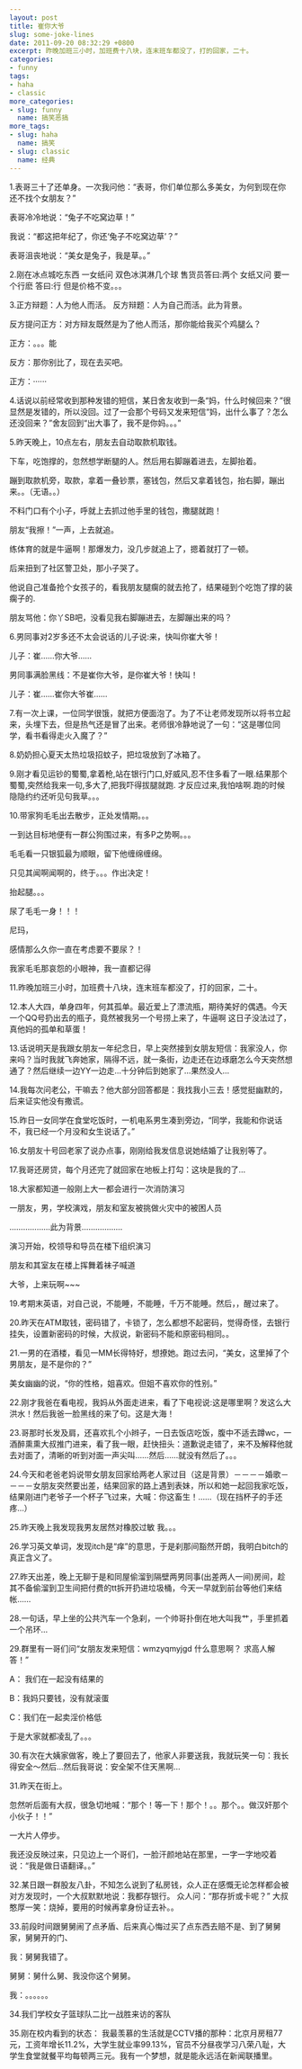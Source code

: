 ```yaml
---
layout: post
title: 崔你大爷
slug: some-joke-lines
date: 2011-09-20 08:32:29 +0800
excerpt: 昨晚加班三小时，加班费十八块，连末班车都没了，打的回家，二十。
categories:
- funny
tags:
- haha
- classic
more_categories:
- slug: funny
  name: 搞笑恶搞
more_tags:
- slug: haha
  name: 搞笑
- slug: classic
  name: 经典
---
```


1.表哥三十了还单身。一次我问他：“表哥，你们单位那么多美女，为何到现在你还不找个女朋友？”

表哥冷冷地说：“兔子不吃窝边草！”

我说：“都这把年纪了，你还‘兔子不吃窝边草’？”

表哥沮丧地说：“美女是兔子，我是草。。”


2.刚在冰点城吃东西 一女纸问 双色冰淇淋几个球 售货员答曰:两个 女纸又问 要一个行麽 答曰:行 但是价格不变。。。

3.正方辩题：人为他人而活。 反方辩题：人为自己而活。此为背景。

反方提问正方：对方辩友既然是为了他人而活，那你能给我买个鸡腿么？

正方：。。。能

反方：那你别比了，现在去买吧。

正方：······

4.话说以前经常收到那种发错的短信，某日舍友收到一条“妈，什么时候回来？”很显然是发错的，所以没回。过了一会那个号码又发来短信“妈，出什么事了？怎么还没回来？”舍友回到“出大事了，我不是你妈。。。”

5.昨天晚上，10点左右，朋友去自动取款机取钱。

下车，吃饱撑的，忽然想学断腿的人。然后用右脚蹦着进去，左脚抬着。

蹦到取款机旁，取款，拿着一叠钞票，塞钱包，然后又拿着钱包，抬右脚，蹦出来。。（无语。。）

不料门口有个小子，呼就上去抓过他手里的钱包，撒腿就跑！

朋友“我擦！”一声，上去就追。

练体育的就是牛逼啊！那爆发力，没几步就追上了，摁着就打了一顿。

后来扭到了社区警卫处，那小子哭了。

他说自己准备抢个女孩子的，看我朋友腿瘸的就去抢了，结果碰到个吃饱了撑的装瘸子的.

朋友骂他：你丫SB吧，没看见我右脚蹦进去，左脚蹦出来的吗？

6.男同事对2岁多还不太会说话的儿子说:来，快叫你崔大爷！

儿子：崔……你大爷……

男同事满脸黑线：不是崔你大爷，是你崔大爷！快叫！

儿子：崔……崔你大爷崔……

7.有一次上课，一位同学很饿，就把方便面泡了。为了不让老师发现所以将书立起来，头埋下去，但是热气还是冒了出来。老师很冷静地说了一句：“这是哪位同学，看书看得走火入魔了？”

8.奶奶担心夏天太热垃圾招蚊子，把垃圾放到了冰箱了。

9.刚才看见运钞的蜀蜀,拿着枪,站在银行门口,好威风,忍不住多看了一眼.结果那个蜀蜀,突然给我来一句,多大了,把我吓得拔腿就跑. 才反应过来,我怕啥啊.跑的时候隐隐约约还听见句我草。。。

10.带家狗毛毛出去散步，正处发情期。。。

一到达目标地便有一群公狗围过来，有多P之势啊。。。

毛毛看一只银狐最为顺眼，留下他缠绵缠绵。

只见其闻啊闻啊的，终于。。。作出决定！

抬起腿。。。

尿了毛毛一身！！！

尼玛，

感情那么久你一直在考虑要不要尿？！

我家毛毛那哀怨的小眼神，我一直都记得

11.昨晚加班三小时，加班费十八块，连末班车都没了，打的回家，二十。

12.本人大四，单身四年，何其孤单。最近爱上了漂流瓶，期待美好的偶遇。今天一个QQ号扔出去的瓶子，竟然被我另一个号捞上来了，牛逼啊 这日子没法过了， 真他妈的孤单和草蛋！

13.话说明天是我跟女朋友一年纪念日，早上突然接到女朋友短信：我家没人，你来吗？当时我就飞奔她家，隔得不远，就一条街，边走还在边琢磨怎么今天突然想通了？然后继续一边YY一边走…十分钟后到她家了…果然没人…

14.我每次问老公，干嘛去？他大部分回答都是：我找我小三去！感觉挺幽默的，后来证实他没有撒谎。

15.昨日一女同学在食堂吃饭时，一机电系男生凑到旁边，“同学，我能和你说话不，我已经一个月没和女生说话了。”

16.女朋友十号回老家了说办点事，刚刚给我发信息说她结婚了让我别等了。

17.我哥还房贷，每个月还完了就回家在地板上打勾：这块是我的了…

18.大家都知道一般刚上大一都会进行一次消防演习

一朋友，男，学校演戏，朋友和室友被挑做火灾中的被困人员

………………此为背景………………

演习开始，校领导和导员在楼下组织演习

朋友和其室友在楼上挥舞着袜子喊道

大爷，上来玩啊~~~

19.考期末英语，对自己说，不能睡，不能睡，千万不能睡。然后，，醒过来了。

20.昨天在ATM取钱，密码错了，卡锁了，怎么都想不起密码，觉得奇怪，去银行挂失，设置新密码的时候，大叔说，新密码不能和原密码相同。。

21.一男的在酒楼，看见一MM长得特好，想撩她。跑过去问，“美女，这里掉了个男朋友，是不是你的？”

美女幽幽的说，“你的性格，姐喜欢。但姐不喜欢你的性别。”

22.刚才我爸在看电视，我妈从外面走进来，看了下电视说:这是哪里啊？发这么大洪水！然后我爸一脸黑线的来了句。这是大海！

23.哥那时长发及肩，还喜欢扎个小辫子，一日去饭店吃饭，腹中不适去蹲wc，一酒醉熏熏大叔推门进来，看了我一眼，赶快扭头：道歉说走错了，来不及解释他就去对面了，清晰的听到对面一声尖叫……然后……就没有然后了。。。

24.今天和老爸老妈说带女朋友回家给两老人家过目（这是背景）－－－－婚歌－－－－女朋友突然要出差，结果回家的路上遇到表妹，所以和她一起回我家吃饭，结果刚进门老爷子一个杯子飞过来，大喊：你这畜生！……（现在挡杯子的手还疼…）

25.昨天晚上我发现我男友居然对橡胶过敏 我。。。

26.学习英文单词，发现itch是“痒”的意思，于是刹那间豁然开朗，我明白bitch的真正含义了。

27.昨天出差，晚上无聊于是和同屋偷溜到隔壁两男同事(出差两人一间)房间，趁其不备偷溜到卫生间把付费的tt拆开扔进垃圾桶，今天一早就到前台等他们来结帐……

28.一句话，早上坐的公共汽车一个急刹，一个帅哥扑倒在地大叫我艹，手里抓着一个吊环…

29.群里有一哥们问“女朋友发来短信：wmzyqmyjgd 什么意思啊？ 求高人解答！”

A： 我们在一起没有结果的

B：我妈只要钱，没有就滚蛋

C：我们在一起卖淫价格低

于是大家就都凌乱了。。。

30.有次在大姨家做客，晚上了要回去了，他家人非要送我，我就玩笑一句：我长得安全～然后…然后我哥说：安全架不住天黑啊…

31.昨天在街上。

忽然听后面有大叔，很急切地喊：“那个！等一下！那个！。。那个。。做汉奸那个小伙子！！”

一大片人停步。

我还没反映过来，只见边上一个哥们，一脸汗颜地站在那里，一字一字地咬着说：“我是做日语翻译。。”

32.某日跟一群股友八卦，不知怎么说到了私房钱，众人正在感慨无论怎样都会被对方发现时，一个大叔默默地说：我都存银行。 众人问：“那存折或卡呢？” 大叔憨厚一笑：烧掉，要用的时候再拿身份证去补。。

33.前段时间跟舅舅闹了点矛盾、后来真心悔过买了点东西去赔不是、到了舅舅家，舅舅开的门、

我：舅舅我错了。

舅舅：舅什么舅、我没你这个舅舅。

我：。。。。。。

34.我们学校女子篮球队二比一战胜来访的客队

35.刚在校内看到的状态： 我最羡慕的生活就是CCTV播的那种：北京月房租77元，工资年增长11.2%，大学生就业率99.13%，官员不分昼夜学习八荣八耻，大学生食堂就餐平均每顿两三元。我有一个梦想，就是能永远活在新闻联播里。
